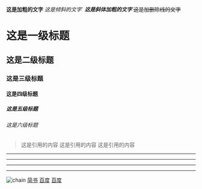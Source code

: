 **这是加粗的文字**
*这是倾斜的文字*`
***这是斜体加粗的文字***
~~这是加删除线的文字~~
# 这是一级标题
## 这是二级标题
### 这是三级标题
#### 这是四级标题
##### 这是五级标题
###### 这是六级标题
>这是引用的内容
>这是引用的内容
>这是引用的内容
---
----
***
*****
![chain](https://ss0.bdstatic.com/70cFvHSh_Q1YnxGkpoWK1HF6hhy/it/u=702257389,1274025419&fm=27&gp=0.jpg "区块链")
[简书](http://jianshu.com)
[百度](http://baidu.com)
<a href="https://www.baidu.com/" target="_blank">百度</a>
